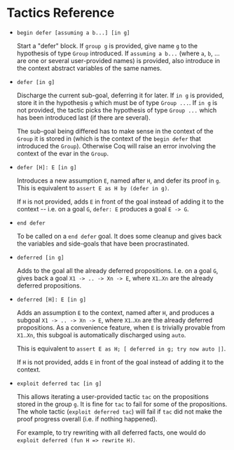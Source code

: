 # Tactics Reference

- `begin defer [assuming a b...] [in g]`

  Start a "defer" block. If `group g` is provided, give name `g` to
  the hypothesis of type `Group` introduced. If `assuming a b...` (where `a`,
  `b`, ... are one or several user-provided names) is provided, also introduce
  in the context abstract variables of the same names.

- `defer [in g]`

  Discharge the current sub-goal, deferring it for later. If `in g` is
  provided, store it in the hypothesis `g` which must be of type `Group ...`. If
  `in g` is not provided, the tactic picks the hypothesis of type `Group ...`
  which has been introduced last (if there are several).

  The sub-goal being differed has to make sense in the context of the `Group` it
  is stored in (which is the context of the `begin defer` that introduced the
  `Group`). Otherwise Coq will raise an error involving the context of the evar
  in the `Group`.

- `defer [H]: E [in g]`

  Introduces a new assumption `E`, named after `H`, and defer its proof in `g`.
  This is equivalent to `assert E as H by (defer in g)`.

  If `H` is not provided, adds `E` in front of the goal instead of adding it to
  the context -- i.e. on a goal `G`, `defer: E` produces a goal `E -> G`.

- `end defer`

  To be called on a `end defer` goal. It does some cleanup and gives back the
  variables and side-goals that have been procrastinated.

- `deferred [in g]`

  Adds to the goal all the already deferred propositions. I.e. on a goal `G`,
  gives back a goal `X1 -> .. -> Xn -> E`, where `X1`..`Xn` are the already
  deferred propositions.

- `deferred [H]: E [in g]`

  Adds an assumption `E` to the context, named after `H`, and produces a subgoal
  `X1 -> .. -> Xn -> E`, where `X1`..`Xn` are the already deferred propositions.
  As a convenience feature, when `E` is trivially provable from `X1`..`Xn`, this
  subgoal is automatically discharged using `auto`.

  This is equivalent to `assert E as H; [ deferred in g; try now auto |]`.

  If `H` is not provided, adds `E` in front of the goal instead of adding it to
  the context.

- `exploit deferred tac [in g]`

  This allows iterating a user-provided tactic `tac` on the propositions stored
  in the group `g`. It is fine for `tac` to fail for some of the propositions.
  The whole tactic (`exploit deferred tac`) will fail if `tac` did not make the
  proof progress overall (i.e. if nothing happened).

  For example, to try rewriting with all deferred facts, one would do
  `exploit deferred (fun H => rewrite H)`.
